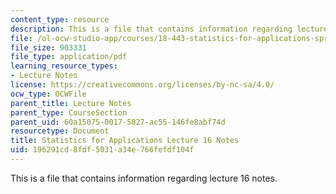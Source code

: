 ```yaml
---
content_type: resource
description: This is a file that contains information regarding lecture 16 notes.
file: /ol-ocw-studio-app/courses/18-443-statistics-for-applications-spring-2015/196291cd8fdf5031a34e766fefdf104f_MIT18_443S15_LEC16.pdf
file_size: 903331
file_type: application/pdf
learning_resource_types:
- Lecture Notes
license: https://creativecommons.org/licenses/by-nc-sa/4.0/
ocw_type: OCWFile
parent_title: Lecture Notes
parent_type: CourseSection
parent_uid: 60a15075-0017-5827-ac55-146fe8abf74d
resourcetype: Document
title: Statistics for Applications Lecture 16 Notes
uid: 196291cd-8fdf-5031-a34e-766fefdf104f
---
```

This is a file that contains information regarding lecture 16 notes.
